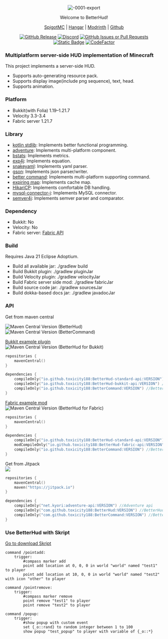 <div align="center">  

![-0001-export](https://github.com/toxicity188/BetterHud/assets/114675706/ccbf4bd3-9133-44ee-b277-985eae4349ae)

Welcome to BetterHud!

[SpigotMC](https://www.spigotmc.org/resources/115559/) | [Hangar](https://hangar.papermc.io/toxicity188/BetterHud) | [Modrinth](https://modrinth.com/plugin/betterhud2) | [Github](https://github.com/toxicity188/BetterHud)

[![GitHub Release](https://img.shields.io/github/v/release/toxicity188/BetterHud?display_name=release&style=for-the-badge&logo=kotlin)](https://github.com/toxicity188/BetterHud/releases/latest)
[![Discord](https://img.shields.io/badge/Discord-%235865F2.svg?style=for-the-badge&logo=discord&logoColor=white)](https://discord.com/invite/rePyFESDbk)
[![GitHub Issues or Pull Requests](https://img.shields.io/github/issues/toxicity188/BetterHud?style=for-the-badge&logo=github)](https://github.com/toxicity188/BetterHud/issues)
[![Static Badge](https://img.shields.io/badge/WIKI-blue?style=for-the-badge)](https://github.com/toxicity188/BetterHud/wiki)
[![CodeFactor](https://www.codefactor.io/repository/github/toxicity188/betterhud/badge/master?style=for-the-badge)](https://www.codefactor.io/repository/github/toxicity188/betterhud/overview/master)

</div>

### Multiplatform server-side HUD implementation of Minecraft
This project implements a server-side HUD.

- Supports auto-generating resource pack.
- Supports display image(include png sequence), text, head.
- Supports animation.

### Platform
- Bukkit(with Folia) 1.19–1.21.7
- Velocity 3.3-3.4
- Fabric server 1.21.7

### Library
- [kotlin stdlib](https://github.com/JetBrains/kotlin): Implements better functional programming.
- [adventure](https://github.com/KyoriPowered/adventure): Implements multi-platform component.
- [bstats](https://bstats.org/getting-started/include-metrics): Implements metrics.
- [exp4j](https://github.com/fasseg/exp4j): Implements equation.
- [snakeyaml](https://github.com/snakeyaml/snakeyaml): Implements yaml parser.
- [gson](https://github.com/google/gson): Implements json parser/writer.
- [better command](https://github.com/toxicity188/BetterCommand): Implements multi-platform supporting command.
- [expiring map](https://github.com/jhalterman/expiringmap): Implements cache map.
- [HikariCP](https://github.com/brettwooldridge/HikariCP): Implements comfortable DB handling.
- [mysql-connector-j](https://github.com/mysql/mysql-connector-j): Implements MySQL connector.
- [semver4j](https://github.com/semver4j/semver4j): Implements semver parser and comparator. 


### Dependency
- Bukkit: No
- Velocity: No
- Fabric server: [Fabric API](https://modrinth.com/mod/fabric-api)

### Build
Requires Java 21 Eclipse Adoptium.

- Build all available jar: ./gradlew build  
- Build Bukkit plugin: ./gradlew pluginJar
- Build Velocity plugin: ./gradlew velocityJar
- Build Fabric server side mod: ./gradlew fabricJar  
- Build source code jar: ./gradlew sourcesJar  
- Build dokka-based docs jar: ./gradlew javadocJar

### API
Get from maven central

![Maven Central Version](https://img.shields.io/maven-central/v/io.github.toxicity188/BetterHud-standard-api?style=for-the-badge) (BetterHud)  
![Maven Central Version](https://img.shields.io/maven-central/v/io.github.toxicity188/BetterCommand?style=for-the-badge) (BetterCommand)

[Bukkit example plugin](https://github.com/toxicity188/BetterHud-MMOCore)  
![Maven Central Version](https://img.shields.io/maven-central/v/io.github.toxicity188/BetterHud-bukkit-api) (BetterHud for Bukkit)
``` kotlin
repositories {
    mavenCentral()
}

dependencies {
    compileOnly("io.github.toxicity188:BetterHud-standard-api:VERSION") //Standard api
    compileOnly("io.github.toxicity188:BetterHud-bukkit-api:VERSION") //Platform api
    compileOnly("io.github.toxicity188:BetterCommand:VERSION") //BetterCommand library
}
```

[Fabric example mod](https://github.com/toxicity188/betterhud-fabric-example)  
![Maven Central Version](https://img.shields.io/maven-central/v/io.github.toxicity188/BetterHud-fabric-api) (BetterHud for Fabric)
``` kotlin
repositories {
    mavenCentral()
}

dependencies {
    compileOnly("io.github.toxicity188:BetterHud-standard-api:VERSION") //Standard api
    modCompileOnly("io.github.toxicity188:BetterHud-fabric-api:VERSION") //Platform api
    compileOnly("io.github.toxicity188:BetterCommand:VERSION") //BetterCommand library
}
```

Get from Jitpack  
[![](https://jitpack.io/v/toxicity188/BetterHud.svg)](https://jitpack.io/#toxicity188/BetterHud)
``` kotlin
repositories {
    mavenCentral()
    maven("https://jitpack.io")
}

dependencies {
    compileOnly("net.kyori:adventure-api:VERSION") //Adventure api
    compileOnly("com.github.toxicity188:BetterHud:VERSION") //BetterHud
    compileOnly("com.github.toxicity188:BetterCommand:VERSION") //BetterCommand library
}
```

### Use BetterHud with Skript
[Go to download Skript](https://github.com/SkriptLang/Skript/releases)
```
command /pointadd:
    trigger:
        #compass marker add
        point add location at 0, 0, 0 in world "world" named "test1" to player
        point add location at 10, 0, 0 in world "world" named "test2" with icon "other" to player

command /pointremove:
    trigger:
        #compass marker remove
        point remove "test1" to player
        point remove "test2" to player

command /popup:
    trigger:
        #show popup with custom event
        set {_o::rand} to random integer between 1 to 100
        show popup "test_popup" to player with variable of {_o::*}
```